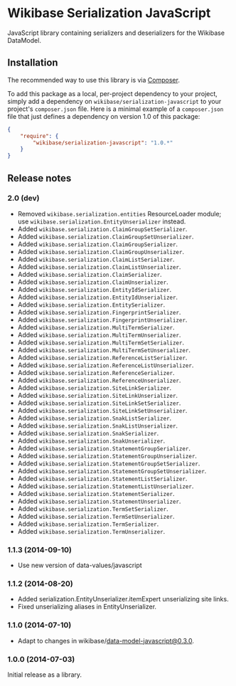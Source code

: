 # Wikibase Serialization JavaScript

JavaScript library containing serializers and deserializers for the Wikibase DataModel.

## Installation

The recommended way to use this library is via [Composer](http://getcomposer.org/).

To add this package as a local, per-project dependency to your project, simply add a
dependency on `wikibase/serialization-javascript` to your project's `composer.json` file.
Here is a minimal example of a `composer.json` file that just defines a dependency on
version 1.0 of this package:

```json
{
	"require": {
		"wikibase/serialization-javascript": "1.0.*"
	}
}
```

## Release notes

### 2.0 (dev)

* Removed <code>wikibase.serialization.entities</code> ResourceLoader module; use <code>wikibase.serialization.EntityUnserializer</code> instead.
* Added <code>wikibase.serialization.ClaimGroupSetSerializer</code>.
* Added <code>wikibase.serialization.ClaimGroupSetUnserializer</code>.
* Added <code>wikibase.serialization.ClaimGroupSerializer</code>.
* Added <code>wikibase.serialization.ClaimGroupUnserializer</code>.
* Added <code>wikibase.serialization.ClaimListSerializer</code>.
* Added <code>wikibase.serialization.ClaimListUnserializer</code>.
* Added <code>wikibase.serialization.ClaimSerializer</code>.
* Added <code>wikibase.serialization.ClaimUnserializer</code>.
* Added <code>wikibase.serialization.EntityIdSerializer</code>.
* Added <code>wikibase.serialization.EntityIdUnserializer</code>.
* Added <code>wikibase.serialization.EntitySerializer</code>.
* Added <code>wikibase.serialization.FingerprintSerializer</code>.
* Added <code>wikibase.serialization.FingerprintUnserializer</code>.
* Added <code>wikibase.serialization.MultiTermSerializer</code>.
* Added <code>wikibase.serialization.MultiTermUnserializer</code>.
* Added <code>wikibase.serialization.MultiTermSetSerializer</code>.
* Added <code>wikibase.serialization.MultiTermSetUnserializer</code>.
* Added <code>wikibase.serialization.ReferenceListSerializer</code>.
* Added <code>wikibase.serialization.ReferenceListUnserializer</code>.
* Added <code>wikibase.serialization.ReferenceSerializer</code>.
* Added <code>wikibase.serialization.ReferenceUnserializer</code>.
* Added <code>wikibase.serialization.SiteLinkSerializer</code>.
* Added <code>wikibase.serialization.SiteLinkUnserializer</code>.
* Added <code>wikibase.serialization.SiteLinkSetSerializer</code>.
* Added <code>wikibase.serialization.SiteLinkSetUnserializer</code>.
* Added <code>wikibase.serialization.SnakListSerializer</code>.
* Added <code>wikibase.serialization.SnakListUnserializer</code>.
* Added <code>wikibase.serialization.SnakSerializer</code>.
* Added <code>wikibase.serialization.SnakUnserializer</code>.
* Added <code>wikibase.serialization.StatementGroupSerializer</code>.
* Added <code>wikibase.serialization.StatementGroupUnserializer</code>.
* Added <code>wikibase.serialization.StatementGroupSetSerializer</code>.
* Added <code>wikibase.serialization.StatementGroupSetUnserializer</code>.
* Added <code>wikibase.serialization.StatementListSerializer</code>.
* Added <code>wikibase.serialization.StatementListUnserializer</code>.
* Added <code>wikibase.serialization.StatementSerializer</code>.
* Added <code>wikibase.serialization.StatementUnserializer</code>.
* Added <code>wikibase.serialization.TermSetSerializer</code>.
* Added <code>wikibase.serialization.TermSetUnserializer</code>.
* Added <code>wikibase.serialization.TermSerializer</code>.
* Added <code>wikibase.serialization.TermUnserializer</code>.

### 1.1.3 (2014-09-10)

* Use new version of data-values/javascript

### 1.1.2 (2014-08-20)

* Added serialization.EntityUnserializer.itemExpert unserializing site links.
* Fixed unserializing aliases in EntityUnserializer.

### 1.1.0 (2014-07-10)

* Adapt to changes in wikibase/data-model-javascript@0.3.0.

### 1.0.0 (2014-07-03)

Initial release as a library.
